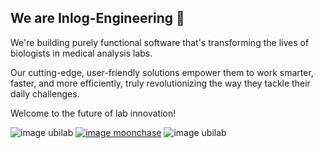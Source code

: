 ## We are Inlog-Engineering 👋
  
We're building purely functional software that's transforming the lives of biologists in medical analysis labs. 

Our cutting-edge, user-friendly solutions empower them to work smarter, faster, and more efficiently, truly revolutionizing the way they tackle their daily challenges. 

Welcome to the future of lab innovation!

![image ubilab](https://cdn.animaapp.com/projects/5c0fc390a9e5f40009477c2e/releases/60b7759913db10c5ad840a4e/img/index-logoubilab-7D8A8BA2-CB53-4CE9-82FB-29B9B15F5905@2x.png)
[![image moonchase](https://cdn.animaapp.com/projects/5c0fc390a9e5f40009477c2e/releases/60b7759913db10c5ad840a4e/img/index-logoubilab-7D8A8BA2-CB53-4CE9-82FB-29B9B15F5905@2x.png)](https://moonchase.be/img/moon.png)
![image ubilab](https://cdn.animaapp.com/projects/5c0fc390a9e5f40009477c2e/releases/60b7759913db10c5ad840a4e/img/index-logoubilab-7D8A8BA2-CB53-4CE9-82FB-29B9B15F5905@2x.png)

<!--

**Here are some ideas to get you started:**

🙋‍♀️ A short introduction - what is your organization all about?
🌈 Contribution guidelines - how can the community get involved?
👩‍💻 Useful resources - where can the community find your docs? Is there anything else the community should know?
🍿 Fun facts - what does your team eat for breakfast?
🧙 Remember, you can do mighty things with the power of [Markdown](https://docs.github.com/github/writing-on-github/getting-started-with-writing-and-formatting-on-github/basic-writing-and-formatting-syntax)
-->
